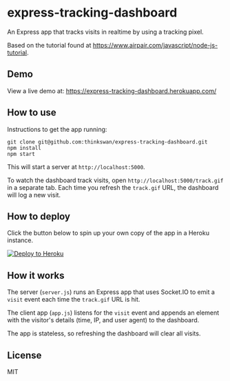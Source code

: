 # express-tracking-dashboard

An Express app that tracks visits in realtime by using a tracking pixel.

Based on the tutorial found at
https://www.airpair.com/javascript/node-js-tutorial.

## Demo

View a live demo at: https://express-tracking-dashboard.herokuapp.com/

## How to use

Instructions to get the app running:

```
git clone git@github.com:thinkswan/express-tracking-dashboard.git
npm install
npm start
```

This will start a server at `http://localhost:5000`.

To watch the dashboard track visits, open `http://localhost:5000/track.gif`
in a separate tab. Each time you refresh the `track.gif` URL, the dashboard
will log a new visit.

## How to deploy

Click the button below to spin up your own copy of the app in a Heroku
instance.

[![Deploy to Heroku](https://www.herokucdn.com/deploy/button.png)](https://heroku.com/deploy)

## How it works

The server (`server.js`) runs an Express app that uses Socket.IO to emit a
`visit` event each time the `track.gif` URL is hit.

The client app (`app.js`) listens for the `visit` event and appends an element
with the visitor's details (time, IP, and user agent) to the dashboard.

The app is stateless, so refreshing the dashboard will clear all visits.

## License

MIT
